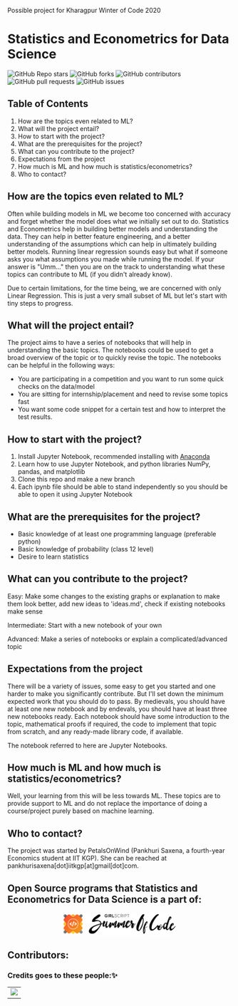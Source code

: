 Possible project for Kharagpur Winter of Code 2020

# Statistics and Econometrics for Data Science
![GitHub Repo stars](https://img.shields.io/github/stars/PetalsOnWind/Statistics-and-Econometrics-for-Data-Science?color=2E61C5&logo=Github&style=for-the-badge)
![GitHub forks](https://img.shields.io/github/forks/PetalsOnWind/Statistics-and-Econometrics-for-Data-Science?color=2E61C5&logo=Github&style=for-the-badge)
![GitHub contributors](https://img.shields.io/github/contributors/PetalsOnWind/Statistics-and-Econometrics-for-Data-Science?color=2E61C5&logo=Github&style=for-the-badge)
![GitHub pull requests](https://img.shields.io/github/issues-pr/PetalsOnWind/Statistics-and-Econometrics-for-Data-Science?logo=Github&style=for-the-badge)
![GitHub issues](https://img.shields.io/github/issues/PetalsOnWind/Statistics-and-Econometrics-for-Data-Science?logo=Github&style=for-the-badge)

## Table of Contents
1. How are the topics even related to ML?
2. What will the project entail?
3. How to start with the project?
4. What are the prerequisites for the project?
5. What can you contribute to the project?
6. Expectations from the project
7. How much is ML and how much is statistics/econometrics?
8. Who to contact?
 
 
 
## How are the topics even related to ML?
Often while building models in ML we become too concerned with accuracy and forget whether
the model does what we initially set out to do. Statistics and Econometrics help in
building better models and understanding the data. They can help in better feature engineering,
and a better understanding of the assumptions which can help in ultimately building better models.
Running linear regression sounds easy but what if someone asks you what assumptions you made
while running the model. If your answer is "Umm..." then you are on the track to understanding
what these topics can contribute to ML (if you didn't already know). 
 
Due to certain limitations, for the time being, we are concerned with only Linear Regression.
This is just a very small subset of ML but let's start with tiny steps to progress.
 
 
 
## What will the project entail?
The project aims to have a series of notebooks that will help in understanding the basic topics.
The notebooks could be used to get a broad overview of the topic or to quickly revise the topic.
The notebooks can be helpful in the following ways:
- You are participating in a competition and you want to run some quick checks on the data/model
- You are sitting for internship/placement and need to revise some topics fast
- You want some code snippet for a certain test and how to interpret the test results.
 
 
 
## How to start with the project?
1. Install Jupyter Notebook, recommended installing with [Anaconda](https://www.anaconda.com/products/individual)
2. Learn how to use Jupyter Notebook, and python libraries NumPy, pandas, and matplotlib 
3. Clone this repo and make a new branch
4. Each ipynb file should be able to stand independently so you should be able to open it using Jupyter Notebook
 
 
 
## What are the prerequisites for the project?
- Basic knowledge of at least one programming language (preferable python)
- Basic knowledge of probability (class 12 level)
- Desire to learn statistics 
 
 
 
## What can you contribute to the project?
Easy: Make some changes to the existing graphs or explanation to make them look better, 
add new ideas to 'ideas.md', check if existing notebooks make sense
 
Intermediate: Start with a new notebook of your own
 
Advanced: Make a series of notebooks or explain a complicated/advanced topic
 
 
 
## Expectations from the project
There will be a variety of issues, some easy to get you started and one harder to make you 
significantly contribute. But I'll set down the minimum expected work that you should do to 
pass. By medievals, you should have at least one new notebook and by endevals, you should have 
at least three new notebooks ready. Each notebook should have some introduction to the topic, 
mathematical proofs if required, the code to implement that topic from scratch, and any ready-made
library code, if available. 
 
The notebook referred to here are Jupyter Notebooks.
 
 
 
## How much is ML and how much is statistics/econometrics?
Well, your learning from this will be less towards ML. These topics are to provide support to ML
and do not replace the importance of doing a course/project purely based on machine learning.
 
 
 
## Who to contact?
The project was started by PetalsOnWind (Pankhuri Saxena, a fourth-year Economics student at IIT KGP).
She can be reached at pankhurisaxena[dot]iitkgp[at]gmail[dot]com.

## Open Source programs that Statistics and Econometrics for Data Science is a part of:

<p align="center">
 <a>
 <img  width="50%" height="20%" src="https://raw.githubusercontent.com/GirlScriptSummerOfCode/MentorshipProgram/master/GSsoc%20Type%20Logo%20Black.png">

## Contributors:

### Credits goes to these people:✨

<table>
	<tr>
		<td>
<a href="https://github.com/PetalsOnWind/Statistics-and-Econometrics-for-Data-Science/graphs/contributors">
  <img src="https://contrib.rocks/image?repo=PetalsOnWind/Statistics-and-Econometrics-for-Data-Science" />
</a>
		</td>
	</tr>
</table>
